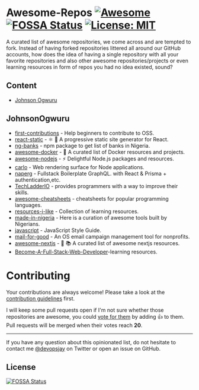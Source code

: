 
# Awesome-Repos [![Awesome](https://awesome.re/badge-flat.svg)](https://awesome.re)  [![FOSSA Status](https://app.fossa.io/api/projects/git%2Bgithub.com%2Fogwurujohnson%2FAwesome-Repos.svg?type=shield)](https://app.fossa.io/projects/git%2Bgithub.com%2Fogwurujohnson%2FAwesome-Repos?ref=badge_shield)  [![License: MIT](https://img.shields.io/badge/License-MIT-brightgreen.svg)](https://opensource.org/licenses/MIT)


A curated list of awesome repositories, we come across and are tempted to fork. Instead of having forked repositories littered all around our GitHub accounts, how does the idea of having a single repository with all your favorite repositories and also other awesome repositories/projects or even learning resources in form of repos you had no idea existed, sound?


## Content

- [Johnson Ogwuru](#JohnsonOgwuru)




## JohnsonOgwuru

- [first-contributions](https://github.com/firstcontributions/first-contributions) -  Help beginners to contribute to OSS.
- [react-static](https://github.com/nozzle/react-static) - ⚛️ 🚀 A progressive static site generator for React.
- [ng-banks](https://github.com/BolajiOlajide/ng-banks) - npm package to get list of banks in Nigeria.
- [awesome-docker](https://github.com/veggiemonk/awesome-docker) - 🐳 A curated list of Docker resources and projects.
- [awesome-nodejs](https://github.com/sindresorhus/awesome-nodejs) - ⚡️ Delightful Node.js packages and resources.
- [carlo](https://github.com/GoogleChromeLabs/carlo) - Web rendering surface for Node applications.
- [naperg](https://github.com/alan345/naperg) - Fullstack Boilerplate GraphQL. with React & Prisma + authentication,etc.
- [TechLadderIO](https://github.com/remojansen/TechLadderIO) - provides programmers with a way to improve their skills.
- [awesome-cheatsheets](https://github.com/LeCoupa/awesome-cheatsheets) - cheatsheets for popular programming languages.
- [resources-i-like](https://github.com/unicodeveloper/resources-i-like) - Collection of learning resources.
- [made-in-nigeria](https://github.com/acekyd/made-in-nigeria) - Here is a curation of awesome tools built by Nigerians.
- [javascript](https://github.com/airbnb/javascript) - JavaScript Style Guide.
- [mail-for-good](https://github.com/freeCodeCamp/mail-for-good) - An OS email campaign management tool for nonprofits.
- [awesome-nextjs](https://github.com/unicodeveloper/awesome-nextjs) - 📔 📚 A curated list of awesome nextjs resources.
- [Become-A-Full-Stack-Web-Developer](https://github.com/bmorelli25/Become-A-Full-Stack-Web-Developer)-learning resources.


# Contributing

Your contributions are always welcome! Please take a look at the [contribution guidelines](https://github.com/ogwurujohnson/Awesome-Repos/blob/master/contributing.md) first.

I will keep some pull requests open if I'm not sure whether those repositories are awesome, you could [vote for them](https://github.com/ogwurujohnson/Awesome-Repos/pulls) by adding :+1: to them. Pull requests will be merged when their votes reach **20**.

- - -

If you have any question about this opinionated list, do not hesitate to contact me [@devopsjay](https://twitter.com/devopsjay) on Twitter or open an issue on GitHub.

## License
[![FOSSA Status](https://app.fossa.io/api/projects/git%2Bgithub.com%2Fogwurujohnson%2FAwesome-Repos.svg?type=large)](https://app.fossa.io/projects/git%2Bgithub.com%2Fogwurujohnson%2FAwesome-Repos?ref=badge_large)